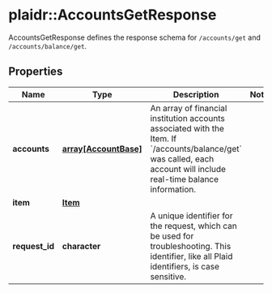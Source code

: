 # plaidr::AccountsGetResponse

AccountsGetResponse defines the response schema for `/accounts/get` and `/accounts/balance/get`.

## Properties
Name | Type | Description | Notes
------------ | ------------- | ------------- | -------------
**accounts** | [**array[AccountBase]**](AccountBase.md) | An array of financial institution accounts associated with the Item. If &#x60;/accounts/balance/get&#x60; was called, each account will include real-time balance information. | 
**item** | [**Item**](Item.md) |  | 
**request_id** | **character** | A unique identifier for the request, which can be used for troubleshooting. This identifier, like all Plaid identifiers, is case sensitive. | 


